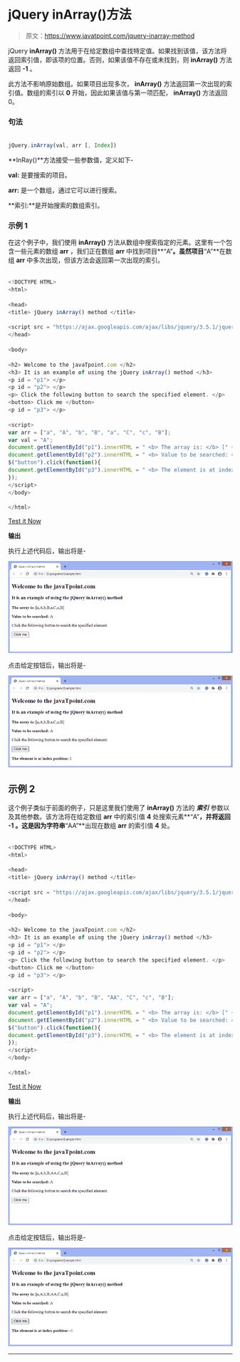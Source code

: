 # jQuery inArray()方法

> 原文：<https://www.javatpoint.com/jquery-inarray-method>

jQuery **inArray()** 方法用于在给定数组中查找特定值。如果找到该值，该方法将返回索引值，即该项的位置。否则，如果该值不存在或未找到，则 **inArray()** 方法返回 **-1** 。

此方法不影响原始数组。如果项目出现多次， **inArray()** 方法返回第一次出现的索引值。数组的索引以 **0** 开始，因此如果该值与第一项匹配， **inArray()** 方法返回 0。

### 句法

```js

jQuery.inArray(val, arr [, Index])

```

**InRay()**方法接受一些参数值，定义如下-

**val:** 是要搜索的项目。

**arr:** 是一个数组，通过它可以进行搜索。

**索引:**是开始搜索的数组索引。

### 示例 1

在这个例子中，我们使用 **inArray()** 方法从数组中搜索指定的元素。这里有一个包含一些元素的数组 **arr** ，我们正在数组 **arr** 中找到项目**“A”**。虽然项目**“A”**在数组 **arr** 中多次出现，但该方法会返回第一次出现的索引。

```js

<!DOCTYPE HTML>
<html>

<head>
<title> jQuery inArray() method </title>

<script src = "https://ajax.googleapis.com/ajax/libs/jquery/3.5.1/jquery.min.js"> </script>
</head>

<body>

<h2> Welcome to the javaTpoint.com </h2>
<h3> It is an example of using the jQuery inArray() method </h3>
<p id = "p1"> </p>
<p id = "p2"> </p>
<p> Click the following button to search the specified element. </p>
<button> Click me </button>
<p id = "p3"> </p>

<script>
var arr = ["a", "A", "b", "B", "a", "C", "c", "B"];
var val = "A";
document.getElementById("p1").innerHTML = " <b> The array is: </b> [" + arr + "]";
document.getElementById("p2").innerHTML = " <b> Value to be searched: </b> " + val;
$("button").click(function(){
document.getElementById("p3").innerHTML = " <b> The element is at index position: </b> " + $.inArray(val, arr);
});
</script>
</body>

</html>

```

[Test it Now](https://www.javatpoint.com/oprweb/test.jsp?filename=jquery-inarray-method1)

**输出**

执行上述代码后，输出将是-

![jQuery inArray() method](img/6379b7296a77dae951a8dd68d1cad3c9.png)

点击给定按钮后，输出将是-

![jQuery inArray() method](img/bd79691ce94d2185962f3d2151b50b51.png)

## 示例 2

这个例子类似于前面的例子，只是这里我们使用了 **inArray()** 方法的 ***索引*** 参数以及其他参数。该方法将在给定数组 **arr** 中的索引值 **4** 处搜索元素**“A”**，并将返回 **-1** 。这是因为字符串**“AA”**出现在数组 **arr** 的索引值 **4** 处。

```js

<!DOCTYPE HTML>
<html>

<head>
<title> jQuery inArray() method </title>

<script src = "https://ajax.googleapis.com/ajax/libs/jquery/3.5.1/jquery.min.js"> </script>
</head>

<body>

<h2> Welcome to the javaTpoint.com </h2>
<h3> It is an example of using the jQuery inArray() method </h3>
<p id = "p1"> </p>
<p id = "p2"> </p>
<p> Click the following button to search the specified element. </p>
<button> Click me </button>
<p id = "p3"> </p>

<script>
var arr = ["a", "A", "b", "B", "AA", "C", "c", "B"];
var val = "A";
document.getElementById("p1").innerHTML = " <b> The array is: </b> [" + arr + "]";
document.getElementById("p2").innerHTML = " <b> Value to be searched: </b> " + val;
$("button").click(function(){
document.getElementById("p3").innerHTML = " <b> The element is at index position: </b> " + $.inArray(val, arr, 4);
});
</script>
</body>

</html>

```

[Test it Now](https://www.javatpoint.com/oprweb/test.jsp?filename=jquery-inarray-method2)

**输出**

执行上述代码后，输出将是-

![jQuery inArray() method](img/639a9b2c49472d7e5ab95cc137d8f5a2.png)

点击给定按钮后，输出将是-

![jQuery inArray() method](img/6b847b8f64ed7f123e4e7314dfa0ea5b.png)

* * *